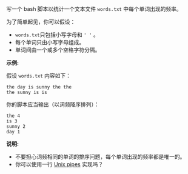 写一个 bash 脚本以统计一个文本文件 `words.txt` 中每个单词出现的频率。

为了简单起见，你可以假设：

* `words.txt`只包括小写字母和 `' '` 。
* 每个单词只由小写字母组成。
* 单词间由一个或多个空格字符分隔。

**示例:**

假设 `words.txt` 内容如下：
```
the day is sunny the the
the sunny is is
```
你的脚本应当输出（以词频降序排列）：
```
the 4
is 3
sunny 2
day 1
```
**说明:**

* 不要担心词频相同的单词的排序问题，每个单词出现的频率都是唯一的。
* 你可以使用一行 [Unix pipes](http://tldp.org/HOWTO/Bash-Prog-Intro-HOWTO-4.html) 实现吗？
